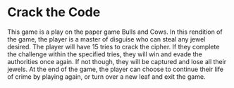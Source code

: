 # Crack the Code

This game is a play on the paper game Bulls and Cows. In this rendition of the game, the player is a master of disguise who can steal any jewel desired. 
The player will have 15 tries to crack the cipher. If they complete the challenge within the specified tries, they will win and evade the authorities once again. 
If not though, they will be captured and lose all their jewels. At the end of the game, the player can choose to continue their life of crime by playing again, 
or turn over a new leaf and exit the game.